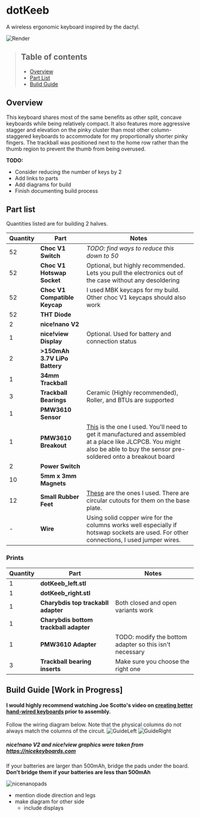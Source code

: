 # dotKeeb

A wireless ergonomic keyboard inspired by the dactyl.

![Render](assets/dotKeeb.png)
>  ## Table of contents
>  - [Overview](#overview)
>  - [Part List](#parts)
>  - [Bulid Guide](#build)


## Overview <a name="overview"></a>

This keyboard shares most of the same benefits as other split, concave keyboards while being relatively compact. It also features more aggressive stagger and elevation on the pinky cluster than most other column-staggered keyboards to accommodate for my proportionally shorter pinky fingers. The trackball was positioned next to the home row rather than the thumb region to prevent the thumb from being overused. 

**TODO:** 
- Consider reducing the number of keys by 2
- Add links to parts
- Add diagrams for build
- Finish documenting build process

## Part list <a name="parts"></a>

Quantities listed are for building 2 halves.


| Quantity | Part | Notes |
| -------- | ---- | -------------------------------------------------------------------------------- |
| 52 | **Choc V1 Switch** | *TODO: find ways to reduce this down to 50* |
| 52 | **Choc V1 Hotswap Socket** | Optional, but highly recommended. Lets you pull the electronics out of the case without any desoldering |
| 52 | **Choc V1 Compatible Keycap** | I used MBK keycaps for my build. Other choc V1 keycaps should also work |
| 52 | **THT Diode** | |
| 2 | **nice!nano V2** | |
| 1 | **nice!view Display** | Optional. Used for battery and connection status |
| 2 | **>150mAh 3.7V LiPo Battery** | |
| 1 | **34mm Trackball** | |
| 3 | **Trackball Bearings** | Ceramic (Highly recommended), Roller, and BTUs are supported |
| 1 | **PMW3610 Sensor** | |
| 1 | **PMW3610 Breakout** | [This](https://github.com/victorlucachi/charybdis-pmw3610-breakout/tree/nicenano) is the one I used. You'll need to get it manufactured and assembled at a place like JLCPCB. You might also be able to buy the sensor pre-soldered onto a breakout board|
| 2 | **Power Switch** |  |
| 10 | **5mm x 3mm Magnets** | |
| 12 | **Small Rubber Feet** | [These](https://www.aliexpress.us/item/3256802432366448.html) are the ones I used. There are circular cutouts for them on the base plate.|
| - | **Wire** | Using solid copper wire for the columns works well especially if hotswap sockets are used. For other connections, I used jumper wires. |

### Prints

| Quantity | Part | Notes |
| -------- | ---- | -------------------------------------------------------------------------------- |
| 1 | **dotKeeb_left.stl** |  |
| 1 | **dotKeeb_right.stl** |  |
| 1 | **Charybdis top trackabll adapter** | Both closed and open variants work |
| 1 | **Charybdis bottom trackball adapter** | |
| 1 | **PMW3610 Adapter** | TODO: modify the bottom adapter so this isn't necessary |
| 3 | **Trackball bearing inserts** | Make sure you choose the right one  |



## Build Guide [Work in Progress] <a name="build"></a>
#### I would highly recommend watching Joe Scotto's video on [creating better hand-wired keyboards](https://www.youtube.com/watch?v=m7Q5ZjqN-ao) prior to assembly.

Follow the wiring diagram below. Note that the physical columns do not always match the columns of the circuit.
![GuideLeft](assets/guideleft.png)
![GuideRight](assets/guideright.png)
##### *nice!nano V2 and nice!view graphics were taken from https://nicekeyboards.com*

If your batteries are larger than 500mAh, bridge the pads under the board. **Don't bridge them if your batteries are less than 500mAh**

![nicenanopads](assets/nicenanopads.png)

- mention diode direction and legs
- make diagram for other side
	- include displays
